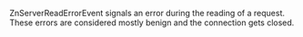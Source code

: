 ZnServerReadErrorEvent signals an error during the reading of a request. These errors are considered mostly benign and the connection gets closed.